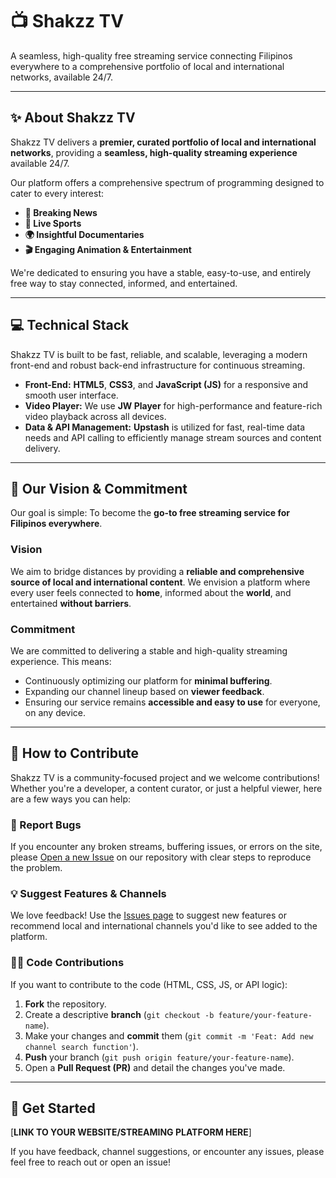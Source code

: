 # 📺 Shakzz TV

A seamless, high-quality free streaming service connecting Filipinos everywhere to a comprehensive portfolio of local and international networks, available 24/7.

---

## ✨ About Shakzz TV

Shakzz TV delivers a **premier, curated portfolio of local and international networks**, providing a **seamless, high-quality streaming experience** available 24/7.

Our platform offers a comprehensive spectrum of programming designed to cater to every interest:

* **📰 Breaking News**
* **🏀 Live Sports**
* **🌍 Insightful Documentaries**
* **🎬 Engaging Animation & Entertainment**

We're dedicated to ensuring you have a stable, easy-to-use, and entirely free way to stay connected, informed, and entertained.

---

## 💻 Technical Stack

Shakzz TV is built to be fast, reliable, and scalable, leveraging a modern front-end and robust back-end infrastructure for continuous streaming.

* **Front-End:** **HTML5**, **CSS3**, and **JavaScript (JS)** for a responsive and smooth user interface.
* **Video Player:** We use **JW Player** for high-performance and feature-rich video playback across all devices.
* **Data & API Management:** **Upstash** is utilized for fast, real-time data needs and API calling to efficiently manage stream sources and content delivery.

---

## 🎯 Our Vision & Commitment

Our goal is simple: To become the **go-to free streaming service for Filipinos everywhere**.

### Vision
We aim to bridge distances by providing a **reliable and comprehensive source of local and international content**. We envision a platform where every user feels connected to **home**, informed about the **world**, and entertained **without barriers**.

### Commitment
We are committed to delivering a stable and high-quality streaming experience. This means:
* Continuously optimizing our platform for **minimal buffering**.
* Expanding our channel lineup based on **viewer feedback**.
* Ensuring our service remains **accessible and easy to use** for everyone, on any device.

---

## 🙏 How to Contribute

Shakzz TV is a community-focused project and we welcome contributions! Whether you're a developer, a content curator, or just a helpful viewer, here are a few ways you can help:

### 🐛 Report Bugs
If you encounter any broken streams, buffering issues, or errors on the site, please [Open a new Issue](LINK_TO_ISSUES_PAGE_HERE) on our repository with clear steps to reproduce the problem.

### 💡 Suggest Features & Channels
We love feedback! Use the [Issues page](LINK_TO_ISSUES_PAGE_HERE) to suggest new features or recommend local and international channels you'd like to see added to the platform.

### 🧑‍💻 Code Contributions
If you want to contribute to the code (HTML, CSS, JS, or API logic):
1.  **Fork** the repository.
2.  Create a descriptive **branch** (`git checkout -b feature/your-feature-name`).
3.  Make your changes and **commit** them (`git commit -m 'Feat: Add new channel search function'`).
4.  **Push** your branch (`git push origin feature/your-feature-name`).
5.  Open a **Pull Request (PR)** and detail the changes you've made.

---

## 🚀 Get Started

[**LINK TO YOUR WEBSITE/STREAMING PLATFORM HERE**]

If you have feedback, channel suggestions, or encounter any issues, please feel free to reach out or open an issue!
